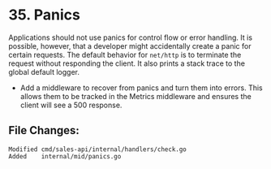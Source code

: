 # 35. Panics

Applications should not use panics for control flow or error handling. It is
possible, however, that a developer might accidentally create a panic for
certain requests. The default behavior for `net/http` is to terminate the
request without responding the client. It also prints a stack trace to the
global default logger.

- Add a middleware to recover from panics and turn them into errors. This
  allows them to be tracked in the Metrics middleware and ensures the client
  will see a 500 response.


## File Changes:

```
Modified cmd/sales-api/internal/handlers/check.go
Added    internal/mid/panics.go
```